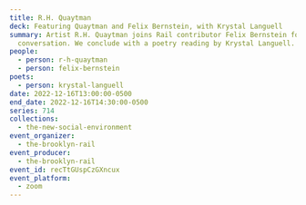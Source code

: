 ```yaml
---
title: R.H. Quaytman
deck: Featuring Quaytman and Felix Bernstein, with Krystal Languell
summary: Artist R.H. Quaytman joins Rail contributor Felix Bernstein for a
  conversation. We conclude with a poetry reading by Krystal Languell.
people:
  - person: r-h-quaytman
  - person: felix-bernstein
poets:
  - person: krystal-languell
date: 2022-12-16T13:00:00-0500
end_date: 2022-12-16T14:30:00-0500
series: 714
collections:
  - the-new-social-environment
event_organizer:
  - the-brooklyn-rail
event_producer:
  - the-brooklyn-rail
event_id: recTtGUspCzGXncux
event_platform:
  - zoom
---
```

